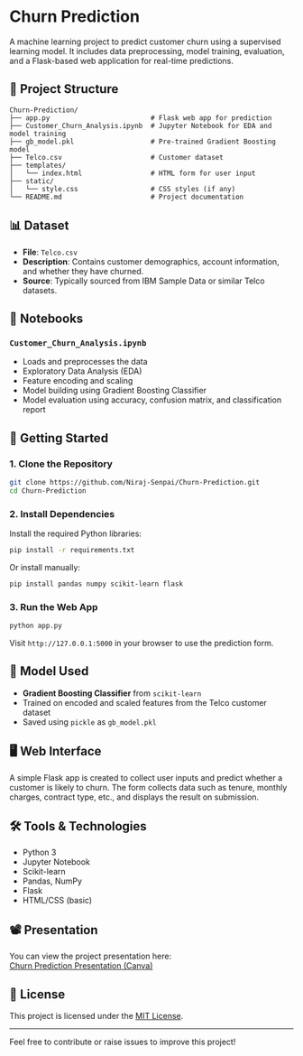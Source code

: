 
# Churn Prediction

A machine learning project to predict customer churn using a supervised learning model. It includes data preprocessing, model training, evaluation, and a Flask-based web application for real-time predictions.

## 📂 Project Structure

```
Churn-Prediction/
├── app.py                         # Flask web app for prediction
├── Customer_Churn_Analysis.ipynb  # Jupyter Notebook for EDA and model training
├── gb_model.pkl                   # Pre-trained Gradient Boosting model
├── Telco.csv                      # Customer dataset
├── templates/
│   └── index.html                 # HTML form for user input
├── static/
│   └── style.css                  # CSS styles (if any)
└── README.md                      # Project documentation
```

## 📊 Dataset

- **File**: `Telco.csv`
- **Description**: Contains customer demographics, account information, and whether they have churned.
- **Source**: Typically sourced from IBM Sample Data or similar Telco datasets.

## 📘 Notebooks

### `Customer_Churn_Analysis.ipynb`

- Loads and preprocesses the data
- Exploratory Data Analysis (EDA)
- Feature encoding and scaling
- Model building using Gradient Boosting Classifier
- Model evaluation using accuracy, confusion matrix, and classification report

## 🚀 Getting Started

### 1. Clone the Repository

```bash
git clone https://github.com/Niraj-Senpai/Churn-Prediction.git
cd Churn-Prediction
```

### 2. Install Dependencies

Install the required Python libraries:

```bash
pip install -r requirements.txt
```

Or install manually:

```bash
pip install pandas numpy scikit-learn flask
```

### 3. Run the Web App

```bash
python app.py
```

Visit `http://127.0.0.1:5000` in your browser to use the prediction form.

## 🧠 Model Used

- **Gradient Boosting Classifier** from `scikit-learn`
- Trained on encoded and scaled features from the Telco customer dataset
- Saved using `pickle` as `gb_model.pkl`

## 🖥️ Web Interface

A simple Flask app is created to collect user inputs and predict whether a customer is likely to churn. The form collects data such as tenure, monthly charges, contract type, etc., and displays the result on submission.

## 🛠️ Tools & Technologies

- Python 3
- Jupyter Notebook
- Scikit-learn
- Pandas, NumPy
- Flask
- HTML/CSS (basic)

## 📽️ Presentation

You can view the project presentation here:  
[Churn Prediction Presentation (Canva)](https://www.canva.com/design/DAGj8ZL6egY/2T5wSL5qha6ilL-AvP5deA/edit?utm_content=DAGj8ZL6egY&utm_campaign=designshare&utm_medium=link2&utm_source=sharebutton)

## 📄 License

This project is licensed under the [MIT License](LICENSE).

---
Feel free to contribute or raise issues to improve this project!
